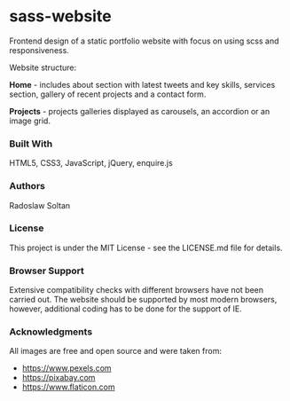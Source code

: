 # sass-website

Frontend design of a static portfolio website with focus on using scss and responsiveness.

Website structure:

**Home** - includes about section with latest tweets and key skills, services section, gallery of recent projects and a contact form.
 
**Projects** - projects galleries displayed as carousels, an accordion or an image grid.

### Built With

HTML5, CSS3, JavaScript, jQuery, enquire.js

### Authors

Radoslaw Soltan

### License

This project is under the MIT License - see the LICENSE.md file for details.

### Browser Support

Extensive compatibility checks with different browsers have not been carried out. The website should be supported by most modern browsers, however, additional coding has to be done for the support of IE.

### Acknowledgments
All images are free and open source and were taken from:
* https://www.pexels.com
* https://pixabay.com
* https://www.flaticon.com 
